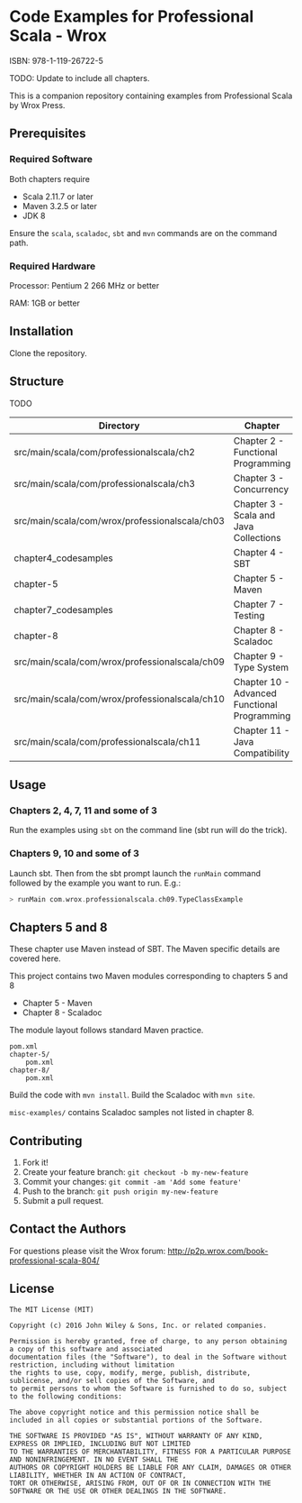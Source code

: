 # Code Examples for Professional Scala - Wrox
ISBN: 978-1-119-26722-5

TODO: Update to include all chapters.

This is a companion repository containing examples from Professional Scala by Wrox Press.

## Prerequisites

### Required Software

Both chapters require

 - Scala 2.11.7 or later
 - Maven 3.2.5 or later
 - JDK 8

Ensure the `scala`, `scaladoc`, `sbt` and `mvn` commands are on the command path.

### Required Hardware

Processor: Pentium 2 266 MHz or better

RAM: 1GB or better

## Installation

Clone the repository.

## Structure

  TODO

| Directory  | Chapter |
| ------------- | ------------- |
| src/main/scala/com/professionalscala/ch2 | Chapter 2 - Functional Programming |
| src/main/scala/com/professionalscala/ch3 | Chapter 3 - Concurrency |
| src/main/scala/com/wrox/professionalscala/ch03 | Chapter 3 - Scala and Java Collections |
| chapter4_codesamples | Chapter 4 - SBT |
| chapter-5 | Chapter 5 - Maven |
| chapter7_codesamples | Chapter 7 - Testing |
| chapter-8 | Chapter 8 - Scaladoc |
| src/main/scala/com/wrox/professionalscala/ch09 | Chapter 9 - Type System |
| src/main/scala/com/wrox/professionalscala/ch10 | Chapter 10 - Advanced Functional Programming  |
| src/main/scala/com/professionalscala/ch11 | Chapter 11 - Java Compatibility |

## Usage

### Chapters 2, 4, 7, 11 and some of 3

Run the examples using `sbt` on the  command line (sbt run  will do the trick).

### Chapters 9, 10 and some of 3

Launch sbt. Then from the sbt prompt launch the `runMain` command followed by the example you want to run. E.g.:

```scala
> runMain com.wrox.professionalscala.ch09.TypeClassExample
```

## Chapters 5 and 8

These chapter use Maven instead of SBT. The Maven specific details are covered here.

This project contains two Maven modules corresponding to chapters 5 and 8

 - Chapter 5 - Maven
 - Chapter 8 - Scaladoc

The module layout follows standard Maven practice.

    pom.xml
    chapter-5/
        pom.xml
    chapter-8/
        pom.xml

Build the code with `mvn install`. Build the Scaladoc with `mvn site`.

`misc-examples/` contains Scaladoc samples not listed in chapter 8.

## Contributing

1. Fork it!
2. Create your feature branch:  `git checkout -b my-new-feature`
3. Commit your changes:  `git commit -am 'Add some feature'`
4. Push to the branch:  `git push origin my-new-feature`
5. Submit a pull request.

## Contact the Authors

For questions please visit the Wrox forum: http://p2p.wrox.com/book-professional-scala-804/

## License

    The MIT License (MIT)

    Copyright (c) 2016 John Wiley & Sons, Inc. or related companies.

    Permission is hereby granted, free of charge, to any person obtaining a copy of this software and associated
    documentation files (the "Software"), to deal in the Software without restriction, including without limitation
    the rights to use, copy, modify, merge, publish, distribute, sublicense, and/or sell copies of the Software, and
    to permit persons to whom the Software is furnished to do so, subject to the following conditions:

    The above copyright notice and this permission notice shall be included in all copies or substantial portions of the Software.

    THE SOFTWARE IS PROVIDED "AS IS", WITHOUT WARRANTY OF ANY KIND, EXPRESS OR IMPLIED, INCLUDING BUT NOT LIMITED
    TO THE WARRANTIES OF MERCHANTABILITY, FITNESS FOR A PARTICULAR PURPOSE AND NONINFRINGEMENT. IN NO EVENT SHALL THE
    AUTHORS OR COPYRIGHT HOLDERS BE LIABLE FOR ANY CLAIM, DAMAGES OR OTHER LIABILITY, WHETHER IN AN ACTION OF CONTRACT,
    TORT OR OTHERWISE, ARISING FROM, OUT OF OR IN CONNECTION WITH THE SOFTWARE OR THE USE OR OTHER DEALINGS IN THE SOFTWARE.
